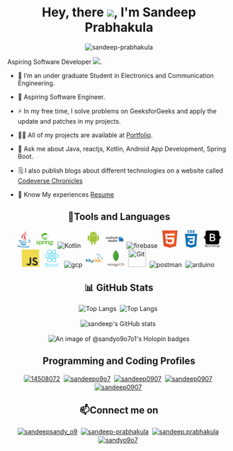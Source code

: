 <h1 align='center'>
  Hey, there 
  <img src="https://media.giphy.com/media/hvRJCLFzcasrR4ia7z/giphy.gif" width="30px"/>,
  I'm Sandeep Prabhakula
</h1>
<p align="center"> <img src="https://komarev.com/ghpvc/?username=sandeep-prabhakula&label=Profile%20views&color=0e75b6&style=flat" alt="sandeep-prabhakula" /> </p>

Aspiring Software Developer <img src="https://media.giphy.com/media/WUlplcMpOCEmTGBtBW/giphy.gif" width="30">.

- :telescope: I’m an under graduate Student in Electronics and Communication Engineering.

- :seedling: Aspiring Software Engineer.

- :zap: In my free time, I solve problems on GeeksforGeeks and apply the update and patches in my projects.

- 👨‍💻 All of my projects are available at <a href='https://sandeep-prabhakula.netlify.app'>Portfolio</a>.

- 💬 Ask me about Java, reactjs, Kotlin, Android App Development, Spring Boot.

- :spiral_notepad: I also publish blogs about different technologies on a website called <a href='https://codeverse-chronicles.vercel.app'>Codeverse Chronicles</a>

- 📄 Know My experiences <a href='https://drive.google.com/file/d/1YGp3Bn9_KFI6LEe08nj-9287Yl89VuMq/view?usp=sharing'>Resume</a>

<div align="center">
<h2 align='center'>🧰Tools and Languages </h3>
  <img src="https://raw.githubusercontent.com/devicons/devicon/master/icons/java/java-original.svg" title="Java" alt="Java" width="40" height="40"/>&nbsp;
  <img src="https://github.com/devicons/devicon/blob/master/icons/spring/spring-original-wordmark.svg" title="Spring" alt="Spring" width="40" height="40"/>&nbsp;
  <img src="https://www.vectorlogo.zone/logos/kotlinlang/kotlinlang-icon.svg" title="Kotlin" alt="Kotlin" width="40" height="40"/>&nbsp;
  <img src="https://github.com/devicons/devicon/blob/master/icons/android/android-original-wordmark.svg" title="Android" alt="Android" width="40" height="40"/>&nbsp;
  <img src="https://github.com/devicons/devicon/blob/master/icons/androidstudio/androidstudio-original-wordmark.svg" title="Android Studio" alt="Android Studio" width="40" height="40"/>&nbsp;
  <img src="https://www.vectorlogo.zone/logos/firebase/firebase-icon.svg" alt="firebase" width="40" height="40"/>&nbsp;
  <img src="https://github.com/devicons/devicon/blob/master/icons/html5/html5-original.svg" title="HTML5" alt="HTML" width="40" height="40"/>&nbsp;
  <img src="https://github.com/devicons/devicon/blob/master/icons/css3/css3-plain-wordmark.svg"  title="CSS3" alt="CSS" width="40" height="40"/>&nbsp;
  <img src='https://raw.githubusercontent.com/devicons/devicon/master/icons/bootstrap/bootstrap-plain-wordmark.svg' title='Bootstrap' width='40' height='40'/>&nbsp;
  <img src="https://raw.githubusercontent.com/devicons/devicon/master/icons/javascript/javascript-original.svg" alt="javascript" width="40" height="40"/>&nbsp; 
  <img src="https://github.com/devicons/devicon/blob/master/icons/react/react-original-wordmark.svg" title="React" alt="React" width="40" height="40"/>&nbsp;
  <img src="https://www.vectorlogo.zone/logos/google_cloud/google_cloud-icon.svg" alt="gcp" width="40" height="40" title='GCP'/>&nbsp;
  <img src="https://github.com/devicons/devicon/blob/master/icons/mysql/mysql-original-wordmark.svg" title="MySQL"  alt="MySQL" width="40" height="40"/>&nbsp;
  <img src="https://github.com/devicons/devicon/blob/master/icons/mongodb/mongodb-original-wordmark.svg" title="MongoDB" alt="MongoDB" width="40" height="40"/>&nbsp;
  <img src="https://www.vectorlogo.zone/logos/git-scm/git-scm-icon.svg" title="Git" **alt="Git" width="40" height="40"/>&nbsp;
  <img src="https://www.vectorlogo.zone/logos/getpostman/getpostman-icon.svg" alt="postman" title='Postman' width="40" height="40"/>&nbsp;
  <img src="https://cdn.worldvectorlogo.com/logos/arduino-1.svg" alt="arduino" width="40" height="40"/>&nbsp;
</div>  

<h2 align='center'>📊 GitHub Stats</h2>

<p align='center'>
  <img src="https://github-readme-streak-stats.herokuapp.com/?user=sandeep-prabhakula&theme=algolia&hide_border=false" height='180cm' alt="Top Langs">&nbsp;
  <img height="180em" src="https://github-readme-stats.vercel.app/api/top-langs?username=sandeep-prabhakula&langs_count=10&show_icons=true&locale=en&layout=compact&theme=algolia" alt="Top Langs">&nbsp;
  <br/>
  <br/>
  <img height="180em" src="https://github-readme-stats.vercel.app/api?username=sandeep-prabhakula&show_icons=true&count_private=true&theme=algolia" alt="sandeep's GitHub stats" />&nbsp;
  <br/>
  <br/>
   <img src="https://holopin.me/sandyo9o7o1" alt="An image of @sandyo9o7o1's Holopin badges"/>
</p>

<h2 align='center'>Programming and Coding Profiles</h2>
<p align="center">
<a href="https://stackoverflow.com/users/14508072" target="blank"><img align="center" src="https://raw.githubusercontent.com/rahuldkjain/github-profile-readme-generator/master/src/images/icons/Social/stack-overflow.svg" alt="14508072" height="30" width="40" /></a>&nbsp;
<a href="https://www.codechef.com/users/sandeepo9o7" target="blank"><img align="center" src="https://cdn.jsdelivr.net/npm/simple-icons@3.1.0/icons/codechef.svg" alt="sandeepo9o7" height="30" width="40" /></a>&nbsp;
<a href="https://www.hackerrank.com/sandeep0907" target="blank"><img align="center" src="https://raw.githubusercontent.com/rahuldkjain/github-profile-readme-generator/master/src/images/icons/Social/hackerrank.svg" alt="sandeep0907" height="30" width="40" /></a>&nbsp;
<a href="https://codeforces.com/profile/sandeep0907" target="blank"><img align="center" src="https://raw.githubusercontent.com/rahuldkjain/github-profile-readme-generator/master/src/images/icons/Social/codeforces.svg" alt="sandeep0907" height="30" width="40" /></a>&nbsp;
<a href="https://www.leetcode.com/sandeep0907" target="blank"><img align="center" src="https://raw.githubusercontent.com/rahuldkjain/github-profile-readme-generator/master/src/images/icons/Social/leet-code.svg" alt="sandeep0907" height="30" width="40" /></a>&nbsp;
</p>

<div id="badges" align="center">
<h2 align='center'>📫Connect me on  </h3>
  <a href="https://twitter.com/sandeepsandy_o9" target="blank"><img align="center" src="https://raw.githubusercontent.com/rahuldkjain/github-profile-readme-generator/master/src/images/icons/Social/twitter.svg" alt="sandeepsandy_o9" height="30" width="40" /></a>&nbsp;
  <a href="https://linkedin.com/in/sandeep-prabhakula" target="blank"><img align="center" src="https://raw.githubusercontent.com/rahuldkjain/github-profile-readme-generator/master/src/images/icons/Social/linked-in-alt.svg" alt="sandeep-prabhakula" height="30" width="40" /></a>&nbsp;
  <a href="https://fb.com/sandeep.prabhakula" target="blank"><img align="center" src="https://raw.githubusercontent.com/rahuldkjain/github-profile-readme-generator/master/src/images/icons/Social/facebook.svg" alt="sandeep.prabhakula" height="30" width="40" /></a>&nbsp;
  <a href="https://instagram.com/sandyo9o7" target="blank"><img align="center" src="https://raw.githubusercontent.com/rahuldkjain/github-profile-readme-generator/master/src/images/icons/Social/instagram.svg" alt="sandyo9o7" height="30" width="40" /></a>&nbsp;
</div>
